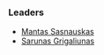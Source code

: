 ### Leaders
* [Mantas Sasnauskas](mailto:mantas.sasnauskas@owasp.org)
* [Sarunas Grigaliunas](mailto:sarunas.grigaliunas@owasp.org)

